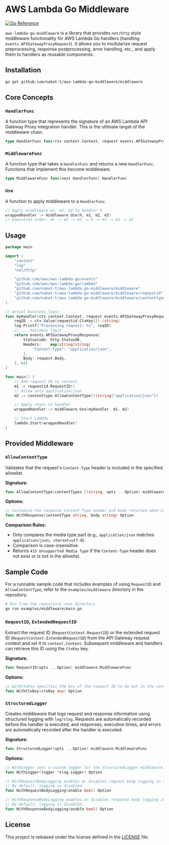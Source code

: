 # AWS Lambda Go Middleware

[![Go Reference](https://pkg.go.dev/badge/github.com/nakat-t/aws-lambda-go-middleware.svg)](https://pkg.go.dev/github.com/nakat-t/aws-lambda-go-middleware)
<!-- Add other badges like build status, code coverage, license etc. if applicable -->

`aws-lambda-go-middleware` is a library that provides `net/http` style middleware functionality for AWS Lambda Go handlers (handling `events.APIGatewayProxyRequest`). It allows you to modularize request preprocessing, response postprocessing, error handling, etc., and apply them to handlers as reusable components.

## Installation

```bash
go get github.com/nakat-t/aws-lambda-go-middleware/middleware
```

## Core Concepts

### `HandlerFunc`

A function type that represents the signature of an AWS Lambda API Gateway Proxy integration handler. This is the ultimate target of the middleware chain.

```go
type HandlerFunc func(ctx context.Context, request events.APIGatewayProxyRequest) (events.APIGatewayProxyResponse, error)
```

### `MiddlewareFunc`

A function type that takes a `HandlerFunc` and returns a new `HandlerFunc`. Functions that implement this become middleware.

```go
type MiddlewareFunc func(next HandlerFunc) HandlerFunc
```

### `Use`

A function to apply middleware to a `HandlerFunc`.

```go
// Apply middleware m1, m2, m3 to handler h
wrappedHandler := middleware.Use(h, m1, m2, m3)
// Execution order: m1 -> m2 -> m3 -> h -> m3 -> m2 -> m1
```

## Usage

```go
package main

import (
	"context"
	"log"
	"net/http"

	"github.com/aws/aws-lambda-go/events"
	"github.com/aws/aws-lambda-go/lambda"
	"github.com/nakat-t/aws-lambda-go-middleware/middleware"
	"github.com/nakat-t/aws-lambda-go-middleware/middleware/requestid"
	"github.com/nakat-t/aws-lambda-go-middleware/middleware/contenttype"
)

// Actual business logic
func myHandler(ctx context.Context, request events.APIGatewayProxyRequest) (events.APIGatewayProxyResponse, error) {
	reqID := ctx.Value(requestid.CtxKey{}).(string)
	log.Printf("Processing request: %s", reqID)
	// ... business logic ...
	return events.APIGatewayProxyResponse{
		StatusCode: http.StatusOK,
		Headers:    map[string]string{
			"Content-Type": "application/json",
		},
		Body: request.Body,
	}, nil
}

func main() {
    // Add request ID to context
	m1 := requestid.RequestID()
	// Allow only application/json
	m2 := contenttype.AllowContentType([]string{"application/json"})

	// Apply chain to handler
	wrappedHandler := middleware.Use(myHandler, m1, m2)

	// Start Lambda
	lambda.Start(wrappedHandler)
}

```

## Provided Middleware

### `AllowContentType`

Validates that the request's `Content-Type` header is included in the specified allowlist.

**Signature:**

```go
func AllowContentType(contentTypes []string, opts ...Option) middleware.MiddlewareFunc
```

**Options:**

```go
// Customize the response Content-Type header and body returned when Content-Type is not allowed.
func WithResponse(contentType string, body string) Option
```

**Comparison Rules:**

*   Only compares the media type part (e.g., `application/json` matches `application/json; charset=utf-8`).
*   Comparison is case-insensitive.
*   Returns `415 Unsupported Media Type` if the `Content-Type` header does not exist or is not in the allowlist.

## Sample Code

For a runnable sample code that includes examples of using `RequestID` and `AllowContentType`, refer to the `examples/middleware` directory in the repository.

```bash
# Run from the repository root directory
go run examples/middleware/main.go
```

### `RequestID`, `ExtendedRequestID`

Extract the request ID (`RequestContext.RequestID`) or the extended request ID (`RequestContext.ExtendedRequestID`) from the API Gateway request context and set it to `context.Context`. Subsequent middleware and handlers can retrieve this ID using the `CtxKey` key.

**Signature:**

```go
func RequestID(opts ...Option) middleware.MiddlewareFunc
```

**Options:**

```go
// WithCtxKey specifies the key of the request ID to be set in the context.
func WithCtxKey(ctxKey any) Option
```

### `StructuredLogger`

Creates middleware that logs request and response information using structured logging with `log/slog`.
Requests are automatically recorded before the handler is executed, and responses, execution times, and errors are automatically recorded after the handler is executed.

**Signature:**

```go
func StructuredLogger(opts ...Option) middleware.MiddlewareFunc
```

**Options:**

```go
// WithLogger sets a custom logger for the StructuredLogger middleware.
func WithLogger(logger *slog.Logger) Option

// WithRequestBodyLogging enables or disables request body logging in the middleware.
// By default, logging is disabled.
func WithRequestBodyLogging(enable bool) Option

// WithResponseBodyLogging enables or disables response body logging in the middleware.
// By default, logging is disabled.
func WithResponseBodyLogging(enable bool) Option
```

## License

This project is released under the license defined in the [LICENSE](LICENSE) file.
